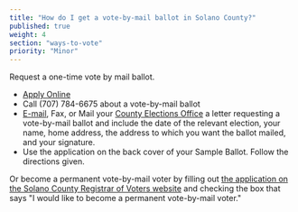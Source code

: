 ```yaml
---
title: "How do I get a vote-by-mail ballot in Solano County?"
published: true
weight: 4
section: "ways-to-vote"
priority: "Minor"
---
```


Request a one-time vote by mail ballot.  
- [Apply Online](http://www.solanocounty.com/depts/rov/voting_by_mail/vbm_application.asp)  
- Call (707) 784-6675 about a vote-by-mail ballot  
- [E-mail](mailto:elections@solanocounty.com), Fax, or Mail your [County Elections Office](#section-election-office-contact) a letter requesting a vote-by-mail ballot and include the date of the relevant election, your name, home address, the address to which you want the ballot mailed, and your signature.  
- Use the application on the back cover of your Sample Ballot. Follow the directions given.  

Or become a permanent vote-by-mail voter by filling out [the application on the Solano County Registrar of Voters website](http://www.solanocounty.com/depts/rov/voting_by_mail/vbm_application.asp) and checking the box that says "I would like to become a permanent vote-by-mail voter."
